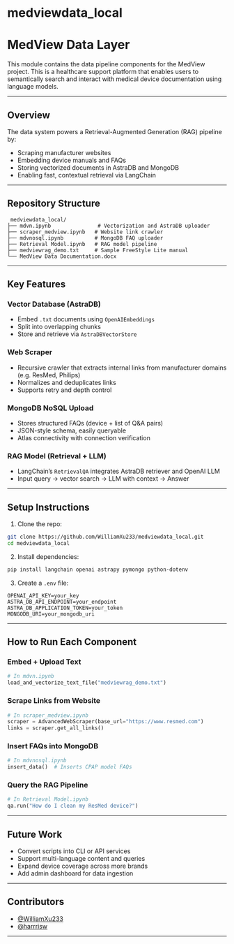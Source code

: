 # medviewdata_local
# MedView Data Layer

This module contains the data pipeline components for the MedView project. This is a healthcare support platform that enables users to semantically search and interact with medical device documentation using language models.

---

##  Overview

The data system powers a Retrieval-Augmented Generation (RAG) pipeline by:
- Scraping manufacturer websites
- Embedding device manuals and FAQs
- Storing vectorized documents in AstraDB and MongoDB
- Enabling fast, contextual retrieval via LangChain

---

##  Repository Structure

```
 medviewdata_local/
├── mdvn.ipynb               # Vectorization and AstraDB uploader
├── scraper_medview.ipynb   # Website link crawler
├── mdvnosql.ipynb          # MongoDB FAQ uploader
├── Retrieval Model.ipynb   # RAG model pipeline
├── medviewrag_demo.txt     # Sample FreeStyle Lite manual
└── MedView Data Documentation.docx
```

---

## Key Features

###  Vector Database (AstraDB)
- Embed `.txt` documents using `OpenAIEmbeddings`
- Split into overlapping chunks
- Store and retrieve via `AstraDBVectorStore`

###  Web Scraper
- Recursive crawler that extracts internal links from manufacturer domains (e.g. ResMed, Philips)
- Normalizes and deduplicates links
- Supports retry and depth control

###  MongoDB NoSQL Upload
- Stores structured FAQs (device + list of Q&A pairs)
- JSON-style schema, easily queryable
- Atlas connectivity with connection verification

###  RAG Model (Retrieval + LLM)
- LangChain’s `RetrievalQA` integrates AstraDB retriever and OpenAI LLM
- Input query → vector search → LLM with context → Answer

---

##  Setup Instructions

1. Clone the repo:
```bash
git clone https://github.com/WilliamXu233/medviewdata_local.git
cd medviewdata_local
```

2. Install dependencies:
```bash
pip install langchain openai astrapy pymongo python-dotenv
```

3. Create a `.env` file:
```env
OPENAI_API_KEY=your_key
ASTRA_DB_API_ENDPOINT=your_endpoint
ASTRA_DB_APPLICATION_TOKEN=your_token
MONGODB_URI=your_mongodb_uri
```

---

## How to Run Each Component

###  Embed + Upload Text
```python
# In mdvn.ipynb
load_and_vectorize_text_file("medviewrag_demo.txt")
```

###  Scrape Links from Website
```python
# In scraper_medview.ipynb
scraper = AdvancedWebScraper(base_url="https://www.resmed.com")
links = scraper.get_all_links()
```

###  Insert FAQs into MongoDB
```python
# In mdvnosql.ipynb
insert_data()  # Inserts CPAP model FAQs
```

###  Query the RAG Pipeline
```python
# In Retrieval Model.ipynb
qa.run("How do I clean my ResMed device?")
```

---

##  Future Work

- Convert scripts into CLI or API services
- Support multi-language content and queries
- Expand device coverage across more brands
- Add admin dashboard for data ingestion

---

##  Contributors

- [@WilliamXu233](https://github.com/WilliamXu233)
- [@harrrisw](https://github.com/harrrisw)

---

